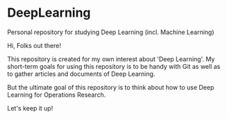 # DeepLearning
Personal repository for studying Deep Learning (incl. Machine Learning)

Hi, Folks out there!

This repository is created for my own interest about 'Deep Learning'. My short-term goals for using this repository is to be handy with Git as well as to gather articles and documents of Deep Learning. 

But the ultimate goal of this repository is to think about how to use Deep Learning for Operations Research.

Let's keep it up!
